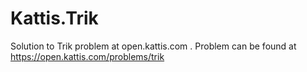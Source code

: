 # Kattis.Trik
Solution to Trik problem at open.kattis.com .
Problem can be found at https://open.kattis.com/problems/trik
